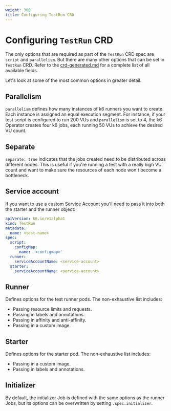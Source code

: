 ```yaml
---
weight: 300
title: Configuring TestRun CRD
---
```


# Configuring `TestRun` CRD

<!-- TODO: consider removing this page once machine-generated reference becomes part of the docs -->

The only options that are required as part of the `TestRun` CRD spec are `script` and `parallelism`. But there are many other options that can be set in `TestRun` CRD. Refer to the [crd-generated.md](https://github.com/grafana/k6-operator/blob/main/docs/crd-generated.md) for a complete list of all available fields.

Let's look at some of the most common options in greater detail.

## Parallelism

`parallelism` defines how many instances of k6 runners you want to create. Each instance is assigned an equal execution segment. For instance, if your test script is configured to run 200 VUs and `parallelism` is set to 4, the k6 Operator creates four k6 jobs, each running 50 VUs to achieve the desired VU count.

## Separate

`separate: true` indicates that the jobs created need to be distributed across different nodes. This is useful if you're running a test with a really high VU count and want to make sure the resources of each node won't become a bottleneck.

## Service account

If you want to use a custom Service Account you'll need to pass it into both the starter and the runner object:

```yaml
apiVersion: k6.io/v1alpha1
kind: TestRun
metadata:
  name: <test-name>
spec:
  script:
    configMap:
      name: '<configmap>'
  runner:
    serviceAccountName: <service-account>
  starter:
    serviceAccountName: <service-account>
```

## Runner

Defines options for the test runner pods. The non-exhaustive list includes:

- Passing resource limits and requests.
- Passing in labels and annotations.
- Passing in affinity and anti-affinity.
- Passing in a custom image.

## Starter

Defines options for the starter pod. The non-exhaustive list includes:

- Passing in a custom image.
- Passing in labels and annotations.

## Initializer

By default, the initializer Job is defined with the same options as the runner Jobs, but its options can be overwritten by setting `.spec.initializer`.
